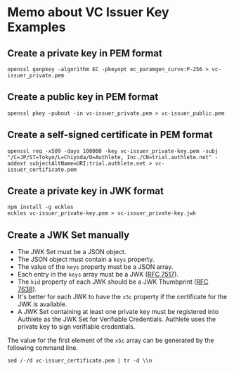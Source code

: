 # Memo about VC Issuer Key Examples

## Create a private key in PEM format

```
openssl genpkey -algorithm EC -pkeyopt ec_paramgen_curve:P-256 > vc-issuer_private.pem
```

## Create a public key in PEM format

```
openssl pkey -pubout -in vc-issuer_private.pem > vc-issuer_public.pem
```

## Create a self-signed certificate in PEM format

```
openssl req -x509 -days 100000 -key vc-issuer_private-key.pem -subj "/C=JP/ST=Tokyo/L=Chiyoda/O=Authlete, Inc./CN=trial.authlete.net" -addext subjectAltName=URI:trial.authlete.net > vc-issuer_certificate.pem
```

## Create a private key in JWK format

```
npm install -g eckles
eckles vc-issuer_private-key.pem > vc-issuer_private-key.jwk
```

## Create a JWK Set manually

- The JWK Set must be a JSON object.
- The JSON object must contain a `keys` property.
- The value of the `keys` property must be a JSON array.
- Each entry in the `keys` array must be a JWK ([RFC 7517][RFC_7517]).
- The `kid` property of each JWK should be a JWK Thumbprint ([RFC 7638][RFC_7638]).
- It's better for each JWK to have the `x5c` property if the certificate for the JWK is available.
- A JWK Set containing at least one private key must be registered into Authlete as the JWK Set for Verifiable Credentials. Authlete uses the private key to sign verifiable credentials.

The value for the first element of the `x5c` array can be generated by the following command line.

```
sed /-/d vc-issuer_certificate.pem | tr -d \\n
```

[RFC_7517]: https://www.rfc-editor.org/rfc/rfc7517.html
[RFC_7638]: https://www.rfc-editor.org/rfc/rfc7638.html
